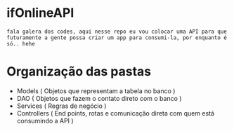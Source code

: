 # ifOnlineAPI

    fala galera dos codes, aqui nesse repo eu vou colocar uma API para que futuramente a gente possa criar um app para consumi-la, por enquanto é só.. hehe 
    
# Organização das pastas

- Models ( Objetos que representam a tabela no banco )
- DAO ( Objetos que fazem o contato direto com o banco )
- Services ( Regras de negócio )
- Controllers ( End points, rotas e comunicação direta com quem está consumindo a API )